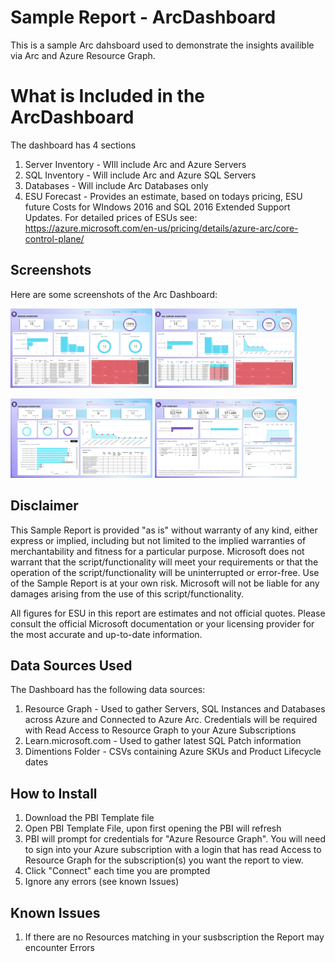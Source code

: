 # Sample Report - ArcDashboard
This is a sample Arc dahsboard used to demonstrate the insights availible via Arc and Azure Resource Graph. 

# What is Included in the ArcDashboard
The dashboard has 4 sections
1. Server Inventory - WIll include Arc and Azure Servers
2. SQL Inventory - Will include Arc and Azure SQL Servers
3. Databases - Will include Arc Databases only
4. ESU Forecast - Provides an estimate, based on todays pricing, ESU future Costs for WIndows 2016 and SQL 2016 Extended Support Updates. For detailed prices of ESUs see: https://azure.microsoft.com/en-us/pricing/details/azure-arc/core-control-plane/
   
## Screenshots
Here are some screenshots of the Arc Dashboard:
<p float="left">
  <img src="Screenshots/ServerInventory.png" alt="Server Inventory" width="45%" />
  <img src="Screenshots/SQLInventory.png" alt="SQL Inventory" width="45%" />
</p>
<p float="left">
  <img src="Screenshots/DatabaseInventory.png" alt="Databases" width="45%" />
  <img src="Screenshots/ESUForecast.png" alt="ESU Forecast" width="45%" />
</p>

## Disclaimer
This Sample Report is provided "as is" without warranty of any kind, either express or implied, including but not limited to the implied warranties of merchantability and fitness for a particular purpose. Microsoft does not warrant that the script/functionality will meet your requirements or that the operation of the script/functionality will be uninterrupted or error-free. Use of the Sample Report is at your own risk. Microsoft will not be liable for any damages arising from the use of this script/functionality.

All figures for ESU in this report are estimates and not official quotes. Please consult the official Microsoft documentation or your licensing provider for the most accurate and up-to-date information.

## Data Sources Used
The Dashboard has the following data sources:
1. Resource Graph - Used to gather Servers, SQL Instances and Databases across Azure and Connected to Azure Arc. Credentials will be required with Read Access to Resource Graph to your Azure Subscriptions
2. Learn.microsoft.com - Used to gather latest SQL Patch information
3. Dimentions Folder - CSVs containing Azure SKUs and Product Lifecycle dates

## How to Install
1. Download the PBI Template file
2. Open PBI Template File, upon first opening the PBI will refresh
3. PBI will prompt for credentials for "Azure Resource Graph". You will need to sign into your Azure subscription with a login that has read Access to Resource Graph for the subscription(s) you want the report to view.
4. Click "Connect" each time you are prompted
5. Ignore any errors (see known Issues)

## Known Issues
1. If there are no Resources matching in your susbscription the Report may encounter Errors


